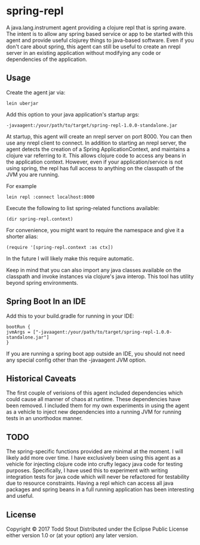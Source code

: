# spring-repl

A java.lang.instrument agent providing a clojure repl that is spring aware.
The intent is to allow any spring based service or app to be started with this agent
and provide useful clojurey things to java-based software. Even if you don't care about
spring, this agent can still be useful to create an nrepl server in an existing application without
modifying any code or dependencies of the application.

## Usage

Create the agent jar via:

```
lein uberjar
```

Add this option to your java application's startup args:

```
-javaagent:/your/path/to/target/spring-repl-1.0.0-standalone.jar
```

At startup, this agent will create an nrepl server on port 8000. You can then use any nrepl client to connect.
In addition to starting an nrepl server, the agent detects the creation of a Spring ApplicationContext, and maintains
a clojure var referring to it. This allows clojure code to access any beans in the application context. However, even if your application/service is not using spring, the repl has full access to anything on the classpath of the JVM you are running.

For example

```
lein repl :connect localhost:8000
```

Execute the following to list spring-related functions available:

```
(dir spring-repl.context)
```

For convenience, you might want to require the namespace and give it a shorter alias:

```
(require '[spring-repl.context :as ctx])
```

In the future I will likely make this require automatic.

Keep in mind that you can also import any java classes available on the classpath and invoke instances via clojure's java interop. This tool has utility beyond spring environments.

## Spring Boot In an IDE

Add this to your build.gradle for running in your IDE:

```
bootRun {
jvmArgs = ["-javaagent:/your/path/to/target/spring-repl-1.0.0-standalone.jar"]
}
```

If you are running a spring boot app outside an IDE, you should not need any special config
other than the -javaagent JVM option.

## Historical Caveats

The first couple of verisions of this agent included dependencies which could cause
all manner of chaos at runtime. These dependencies have been removed. I included them
for my own experiments in using the agent as a vehicle to inject new dependencies into a running
JVM for running tests in an unorthodox manner.

## TODO

The spring-specific functions provided are minimal at the moment. I will likely add more over time.
I have exclusively been using this agent as a vehicle for injecting clojure code into crufty legacy
java code for testing purposes. Specifically, I have used this to experiment with writing integration tests for
java code which will never be refactored for testability due to resource constraints. Having a repl
which can access all java packages and spring beans in a full running application has been interesting and
useful.

## License

Copyright © 2017 Todd Stout
Distributed under the Eclipse Public License either version 1.0 or (at
your option) any later version.

